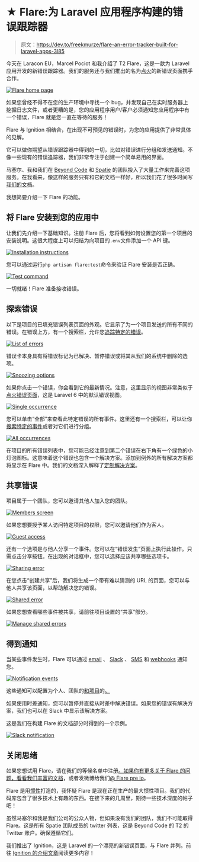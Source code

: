 # ★ Flare:为 Laravel 应用程序构建的错误跟踪器

> 原文：<https://dev.to/freekmurze/flare-an-error-tracker-built-for-laravel-apps-3l85>

今天在 Laracon EU，Marcel Pociot 和我介绍了 T2 Flare，这是一款为 Laravel 应用开发的新错误跟踪器。我们的服务还与我们推出的名为[点火](https://freek.dev/1441-ignition-a-new-error-page-for-laravel)的新错误页面携手合作。

[![Flare home page](img/e9df3af9d1222dead1588ecc2bd4607e.png)](https://res.cloudinary.com/practicaldev/image/fetch/s--J7hmcR9n--/c_limit%2Cf_auto%2Cfl_progressive%2Cq_auto%2Cw_880/https://freek.dev/uploads/media/flare-2019/homepage.png)

如果您曾经不得不在您的生产环境中寻找一个 bug，并发现自己在实时服务器上挖掘日志文件，或者更糟的是，您的应用程序用户/客户必须通知您应用程序中有一个错误，Flare 就是您一直在等待的服务！

Flare 与 Ignition 相结合，在出现不可预见的错误时，为您的应用提供了非常具体的见解。

它可以做你期望从错误跟踪器中得到的一切，比如对错误进行分组和发送通知。不像一些现有的错误追踪器，我们非常专注于创建一个简单易用的界面。

马塞尔、我和我们在 [Beyond Code](https://beyondco.de) 和 [Spatie](https://spatie.be) 的团队投入了大量工作来完善这项服务。在我看来，像这样的服务只有和它的文档一样好，所以我们花了很多时间写[我们的文档](https://flareapp.io/docs)。

我想简要介绍一下 Flare 的功能。

## 将 Flare 安装到您的应用中

让我们先介绍一下基础知识。注册 Flare 后，您将看到如何设置您的第一个项目的安装说明。这很大程度上可以归结为向项目的`.env`文件添加一个 API 键。

[![Installation instructions](img/27f758848e761fdb28038c827a249a8f.png)](https://res.cloudinary.com/practicaldev/image/fetch/s--x8W-7u54--/c_limit%2Cf_auto%2Cfl_progressive%2Cq_auto%2Cw_880/https://freek.dev/uploads/media/flare-2019/installation-instruction.png)

您可以通过运行`php artisan flare:test`命令来验证 Flare 安装是否正确。

[![Test command](img/5ea5acbb4fb0695ddc2ea8a7690bc29c.png)](https://res.cloudinary.com/practicaldev/image/fetch/s--uhJhLeNZ--/c_limit%2Cf_auto%2Cfl_progressive%2Cq_auto%2Cw_880/https://freek.dev/uploads/media/flare-2019/test.png)

一切就绪！Flare 准备接收错误。

## 探索错误

以下是项目的已填充错误列表页面的外观。它显示了为一个项目发送的所有不同的错误。在错误上方，有一个搜索栏，允许您[追踪特定的错误](https://flareapp.io/docs/general/errors)。

[![List of errors](img/74dffae9ab88471a75c5306a74831849.png)](https://res.cloudinary.com/practicaldev/image/fetch/s--hDEclz4U--/c_limit%2Cf_auto%2Cfl_progressive%2Cq_auto%2Cw_880/https://freek.dev/uploads/media/flare-2019/error-list.png)

错误卡本身具有将错误标记为已解决、暂停错误或将其从我们的系统中删除的选项。

[![Snoozing options](img/996e0a85a30f538acc094abcd4ad2387.png)](https://res.cloudinary.com/practicaldev/image/fetch/s--vHIHM7hf--/c_limit%2Cf_auto%2Cfl_progressive%2Cq_auto%2Cw_880/https://freek.dev/uploads/media/flare-2019/snoozing-options.png)

如果你点击一个错误，你会看到它的最新情况。注意，这里显示的视图非常类似于[点火错误页面](https://flareapp.io/docs/ignition-for-laravel/introduction)，这是 Laravel 6 中的默认错误视图。

[![Single occurrence](img/1af4c3f9fce2d7219e6ccd24c991e72e.png)](https://res.cloudinary.com/practicaldev/image/fetch/s--haNl9BjO--/c_limit%2Cf_auto%2Cfl_progressive%2Cq_auto%2Cw_880/https://freek.dev/uploads/media/flare-2019/error-occurrence.png)

您可以单击“全部”来查看此特定错误的所有事件。这里还有一个搜索栏，可以让你[搜索特定的事件](https://flareapp.io/docs/general/error-occurrences)或者对它们进行分组。

[![All occurrences](img/78aad77726acc888e4b8bf6b81558f67.png)](https://res.cloudinary.com/practicaldev/image/fetch/s--ExWA_vQ7--/c_limit%2Cf_auto%2Cfl_progressive%2Cq_auto%2Cw_880/https://freek.dev/uploads/media/flare-2019/all-error-occurrences.png)

在项目的所有错误列表中，您可能已经注意到第二个错误在右下角有一个绿色的小灯泡图标。这意味着这个错误也包含一个解决方案。添加到例外的所有解决方案都将显示在 Flare 中。我们的文档深入解释了[定制解决方案](https://flareapp.io/docs/solutions/adding-custom-solutions)。

## 共享错误

项目属于一个团队，您可以邀请其他人加入您的团队。

[![Members screen](img/b647d44d7ae5ef364bc11fff4a633ee0.png)](https://res.cloudinary.com/practicaldev/image/fetch/s--IFt_IgzQ--/c_limit%2Cf_auto%2Cfl_progressive%2Cq_auto%2Cw_880/https://freek.dev/uploads/media/flare-2019/members-screen.png)

如果您想要授予某人访问特定项目的权限，您可以邀请他们作为客人。

[![Guest access](img/00cfb2a632b1832c6890c1d1f6d1780c.png)](https://res.cloudinary.com/practicaldev/image/fetch/s--OAEf3HLW--/c_limit%2Cf_auto%2Cfl_progressive%2Cq_auto%2Cw_880/https://freek.dev/uploads/media/flare-2019/guest-access.png)

还有一个选项是与他人分享一个事件。您可以在“错误发生”页面上执行此操作。只需点击分享按钮。在出现的对话框中，您可以选择应该共享哪些选项卡。

[![Sharing error](img/e7c06fa01b517f53e30cbf4bbfa77d59.png)](https://res.cloudinary.com/practicaldev/image/fetch/s--xsJvD0eP--/c_limit%2Cf_auto%2Cfl_progressive%2Cq_auto%2Cw_880/https://freek.dev/uploads/media/flare-2019/sharing-error.png)

在您点击“创建共享”后，我们将生成一个带有难以猜测的 URL 的页面，您可以与他人共享该页面，以帮助解决您的错误。

[![Shared error](img/8084006824305fd957f64fe0e5d65716.png)](https://res.cloudinary.com/practicaldev/image/fetch/s--XahVuK0L--/c_limit%2Cf_auto%2Cfl_progressive%2Cq_auto%2Cw_880/https://freek.dev/uploads/media/flare-2019/shared-error.png)

如果您想查看哪些事件被共享，请前往项目设置的“共享”部分。

[![Manage shared errors](img/8b4f5fc3bb5824d4cfb4f7ad7f814843.png)](https://res.cloudinary.com/practicaldev/image/fetch/s--1zKKyYn4--/c_limit%2Cf_auto%2Cfl_progressive%2Cq_auto%2Cw_880/https://freek.dev/uploads/media/flare-2019/managing-shared-errors.png)

## 得到通知

当某些事件发生时，Flare 可以通过 [email](https://flareapp.io/docs/notifications/mail) 、 [Slack](https://flareapp.io/docs/notifications/slack) 、 [SMS](https://flareapp.io/docs/notifications/sms) 和 [webhooks](https://flareapp.io/docs/notifications/webhooks) 通知您。

[![Notification events](img/d73bd449199b144ecca5d7fb0ba16bbc.png)](https://res.cloudinary.com/practicaldev/image/fetch/s--Z7uCV5qW--/c_limit%2Cf_auto%2Cfl_progressive%2Cq_auto%2Cw_880/https://freek.dev/uploads/media/flare-2019/notification-events.png)

这些通知可以配置为个人、团队的[和项目](https://flareapp.io/docs/notifications/configuring-notifications#on-the-team-level)的[。](https://flareapp.io/docs/notifications/configuring-notifications#on-the-project-level)

如果使用时差通知，您可以暂停并直接从时差中解决错误。如果您的错误有解决方案，我们也可以在 Slack 中显示该解决方案。

这是我们在构建 Flare 的文档部分时得到的一个示例。

[![Slack notification](img/94b69bc770cec96b59b2c1e5576a9c43.png)](https://res.cloudinary.com/practicaldev/image/fetch/s--5hWjX7RE--/c_limit%2Cf_auto%2Cfl_progressive%2Cq_auto%2Cw_880/https://freek.dev/uploads/media/flare-2019/slack-notification.png)

## 关闭思绪

如果您想试用 Flare，请在我们的等候名单中注册[。如果你有更多关于 Flare 的问题，看看](https://flareapp.io)[我们丰富的文档](https://flareapp.io/docs)，或者发微博给我们[@ Flare pre io](https://flareapp.io)。

Flare 是用[惯性](https://inertiajs.com/)打造的，我怀疑 Flare 是现在正在生产的最大惯性项目。我们的代码库包含了很多技术上有趣的东西。在接下来的几周里，期待一些技术深度的帖子吧！

虽然马塞尔和我是我们公司的公众人物，但如果没有我们的团队，我们不可能取得 Flare。这是所有 Spatie 团队成员的 twitter 列表，这是 Beyond Code 的 T2 的 Twitter 账户。确保遵循它们。

我们推出了 Ignition，这是 Laravel 的一个漂亮的新错误页面，与 Flare 并列。前往 [Ignition 的介绍文章](https://freek.dev/1441-ignition-a-new-error-page-for-laravel)阅读更多内容！